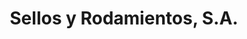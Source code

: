---
title: "Sellos y Rodamientos, S.A."
url: /santo-domingo/sellos-y-rodamientos-s-a/
shop: Baumarkt
---